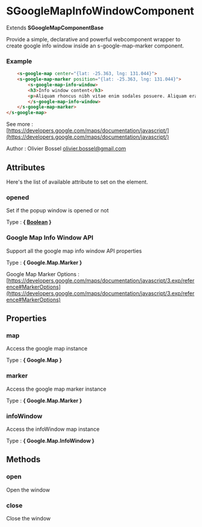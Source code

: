 # SGoogleMapInfoWindowComponent

Extends **SGoogleMapComponentBase**

Provide a simple, declarative and powerful webcomponent wrapper to create google info window inside an s-google-map-marker component.


### Example
```html
	<s-google-map center="{lat: -25.363, lng: 131.044}">
	<s-google-map-marker position="{lat: -25.363, lng: 131.044}">
		<s-google-map-info-window>
  		<h3>Info window content</h3>
  		<p>Aliquam rhoncus nibh vitae enim sodales posuere. Aliquam erat volutpat.</p>
		</s-google-map-info-window>
	</s-google-map-marker>
</s-google-map>
```
See more : [https://developers.google.com/maps/documentation/javascript/](https://developers.google.com/maps/documentation/javascript/)

Author : Olivier Bossel <olivier.bossel@gmail.com>




## Attributes

Here's the list of available attribute to set on the element.

### opened

Set if the popup window is opened or not

Type : **{ [Boolean](https://developer.mozilla.org/fr/docs/Web/JavaScript/Reference/Objets_globaux/Boolean) }**


### Google Map Info Window API

Support all the google map info window API properties

Type : **{ Google.Map.Marker }**

Google Map Marker Options : [https://developers.google.com/maps/documentation/javascript/3.exp/reference#MarkerOptions](https://developers.google.com/maps/documentation/javascript/3.exp/reference#MarkerOptions)



## Properties


### map

Access the google map instance

Type : **{ Google.Map }**


### marker

Access the google map marker instance

Type : **{ Google.Map.Marker }**


### infoWindow

Access the infoWindow map instance

Type : **{ Google.Map.InfoWindow }**


## Methods


### open

Open the window


### close

Close the window